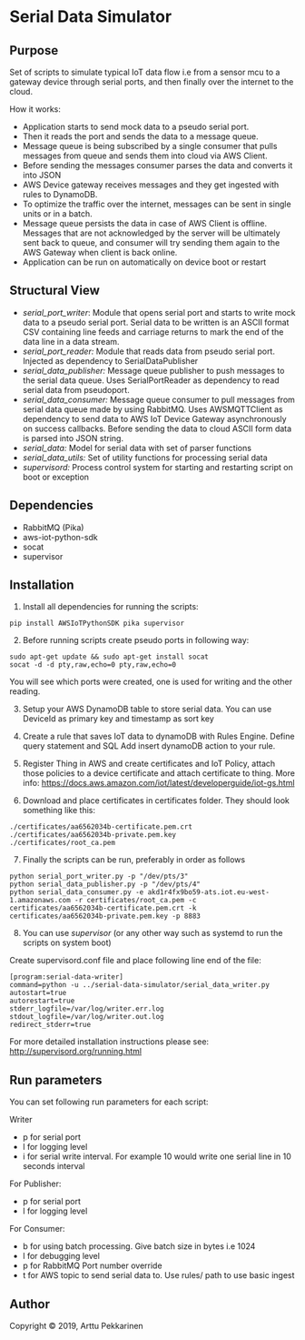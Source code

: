 Serial Data Simulator
============

## Purpose
Set of scripts to simulate typical IoT data flow i.e from a sensor mcu to a
gateway device through serial ports, and then finally over the internet to the
cloud.

How it works:
- Application starts to send mock data to a pseudo serial port.
- Then it reads the port and sends the data to a message queue.
- Message queue is being subscribed by a single consumer that pulls messages from
queue and sends them into cloud via AWS Client.
- Before sending the messages consumer parses the data and converts it into JSON
- AWS Device gateway receives messages and they get ingested with rules
to DynamoDB.
- To optimize the traffic over the internet, messages can be sent in single units
or in a batch.
- Message queue persists the data in case of AWS Client is offline. Messages that
are not acknowledged by the server will be ultimately sent back to queue, and
consumer will try sending them again to the AWS Gateway when client is back online.
- Application can be run on automatically on device boot or restart


## Structural View

  * *serial_port_writer*: Module that opens serial port and starts to write mock
  data to a pseudo serial port. Serial data to be written is an ASCII format
  CSV containing line feeds and carriage returns to mark the end of the data
  line in a data stream.
  * *serial_port_reader:* Module that reads data from pseudo serial port. Injected
  as dependency to SerialDataPublisher
  * *serial_data_publisher:* Message queue publisher to push messages to the
  serial data queue. Uses SerialPortReader as dependency to read serial data
  from pseudoport.
  * *serial_data_consumer:* Message queue consumer to pull messages from serial
  data queue made by using RabbitMQ. Uses AWSMQTTClient as dependency to send
  data to AWS IoT Device Gateway asynchronously on success callbacks. Before
  sending the data to cloud ASCII form data is parsed into JSON string.
  * *serial_data:* Model for serial data with set of parser functions
  * *serial_data_utils:* Set of utility functions for processing serial data
  * *supervisord:* Process control system for starting and restarting script on
  boot or exception

## Dependencies

  * RabbitMQ (Pika)
  * aws-iot-python-sdk
  * socat
  * supervisor

## Installation

1) Install all dependencies for running the scripts:
```
pip install AWSIoTPythonSDK pika supervisor
```

2) Before running scripts create pseudo ports in following way:
```
sudo apt-get update && sudo apt-get install socat
socat -d -d pty,raw,echo=0 pty,raw,echo=0
```

You will see which ports were created, one is used for writing and the other
reading.

3) Setup your AWS DynamoDB table to store serial data. You can use DeviceId as
primary key and timestamp as sort key

4) Create a rule that saves IoT data to dynamoDB with Rules Engine.
Define query statement and SQL Add insert dynamoDB action to your rule.

5) Register Thing in AWS and create certificates and IoT Policy, attach those
policies to a device certificate and attach certificate to thing. More info:
https://docs.aws.amazon.com/iot/latest/developerguide/iot-gs.html

6) Download and place certificates in certificates folder. They should look
something like this:
```
./certificates/aa6562034b-certificate.pem.crt
./certificates/aa6562034b-private.pem.key
./certificates/root_ca.pem
```

7) Finally the scripts can be run, preferably in order as follows
```
python serial_port_writer.py -p "/dev/pts/3"
python serial_data_publisher.py -p "/dev/pts/4"
python serial_data_consumer.py -e akd1r4fx9bo59-ats.iot.eu-west-1.amazonaws.com -r certificates/root_ca.pem -c certificates/aa6562034b-certificate.pem.crt -k certificates/aa6562034b-private.pem.key -p 8883
```

8) You can use *supervisor* (or any other way such as systemd to run the scripts on
system boot)

Create supervisord.conf file and place following line end of the file:
```
[program:serial-data-writer]
command=python -u ../serial-data-simulator/serial_data_writer.py
autostart=true
autorestart=true
stderr_logfile=/var/log/writer.err.log
stdout_logfile=/var/log/writer.out.log
redirect_stderr=true
```

For more detailed installation instructions please see:
http://supervisord.org/running.html

## Run parameters

You can set following run parameters for each script:

Writer
- p for serial port
- l for logging level
- i for serial write interval. For example 10 would write one serial line in 10
seconds interval

For Publisher:
- p for serial port
- l for logging level

For Consumer:
- b for using batch processing. Give batch size in bytes i.e 1024
- l for debugging level
- p for RabbitMQ Port number override
- t for AWS topic to send serial data to. Use rules/ path to use basic ingest


## Author
Copyright © 2019, Arttu Pekkarinen

